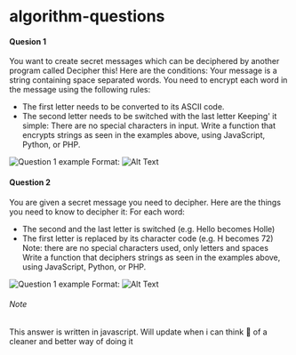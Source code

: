 # algorithm-questions

#### Quesion 1
You want to create secret messages which can be deciphered by another program called Decipher this!
Here are the conditions:
Your message is a string containing space separated words.
You need to encrypt each word in the message using the following rules:
 * The first letter needs to be converted to its ASCII code.
 * The second letter needs to be switched with the last letter
Keeping' it simple: There are no special characters in input.
Write a function that encrypts strings as seen in the examples above, using JavaScript, Python, or PHP.

![Question 1 example](/images/q1)
Format: ![Alt Text](url)

#### Question 2
You are given a secret message you need to decipher. Here are the things you need to know to decipher
it:
For each word:
 * The second and the last letter is switched (e.g. Hello becomes Holle)
 * The first letter is replaced by its character code (e.g. H becomes 72)
Note: there are no special characters used, only letters and spaces
Write a function that deciphers strings as seen in the examples above, using JavaScript, Python, or PHP.

![Question 1 example](/images/q2)
Format: ![Alt Text](url)

###### Note
This answer is written in javascript. 
Will update when i can think :thinking: of a cleaner and better way of doing it 
